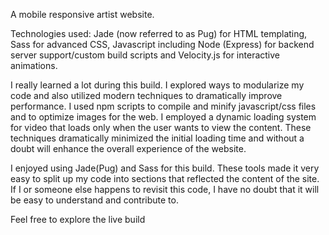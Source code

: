 A mobile responsive artist website.

Technologies used:
Jade (now referred to as Pug) for HTML templating, Sass for advanced CSS, Javascript including Node (Express) for backend server support/custom build scripts and Velocity.js for interactive animations.

I really learned a lot during this build. I explored ways to modularize my code and also utilized modern techniques to dramatically improve performance. I used npm scripts to compile and minify javascript/css files and to optimize images for the web. I employed a dynamic loading system for video that loads only when the user wants to view the content. These techniques dramatically minimized the initial loading time and without a doubt will enhance the overall experience of the website.

I enjoyed using Jade(Pug) and Sass for this build. These tools made it very easy to split up my code into sections that reflected the content of the site. If I or someone else happens to revisit this code, I have no doubt that it will be easy to understand and contribute to.


Feel free to explore the live build 
